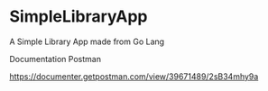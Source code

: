 # SimpleLibraryApp
A Simple Library App made from Go Lang

Documentation Postman

https://documenter.getpostman.com/view/39671489/2sB34mhy9a
